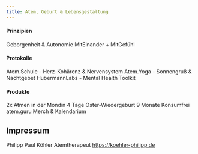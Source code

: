 ```yaml
---
title: Atem, Geburt & Lebensgestaltung
---
```

#### Prinzipien
Geborgenheit & Autonomie
MitEinander + MitGefühl
#### Protokolle
Atem.Schule - Herz-Kohärenz & Nervensystem
Atem.Yoga - Sonnengruß & Nachtgebet
HubermannLabs - Mental Health Toolkit
#### Produkte
2x Atmen in der Mondin
4 Tage Oster-Wiedergeburt
9 Monate Konsumfrei
atem.guru Merch & Kalendarium
## Impressum
Philipp Paul Köhler
Atemtherapeut
https://koehler-philipp.de